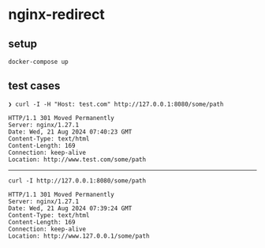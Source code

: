 # nginx-redirect

## setup

```console
docker-compose up
```

## test cases

```console
❯ curl -I -H "Host: test.com" http://127.0.0.1:8080/some/path
```

```plaintext
HTTP/1.1 301 Moved Permanently
Server: nginx/1.27.1
Date: Wed, 21 Aug 2024 07:40:23 GMT
Content-Type: text/html
Content-Length: 169
Connection: keep-alive
Location: http://www.test.com/some/path
```

---

```console
curl -I http://127.0.0.1:8080/some/path
```

```plaintext
HTTP/1.1 301 Moved Permanently
Server: nginx/1.27.1
Date: Wed, 21 Aug 2024 07:39:24 GMT
Content-Type: text/html
Content-Length: 169
Connection: keep-alive
Location: http://www.127.0.0.1/some/path
```
